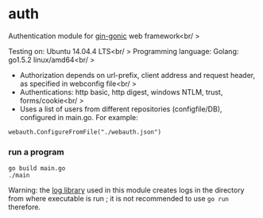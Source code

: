 # auth
Authentication module for [gin-gonic](https://github.com/gin-gonic) web framework<br/ >

Testing on: Ubuntu 14.04.4 LTS<br/ >
Programming language: Golang: go1.5.2 linux/amd64<br/ >

* Authorization depends on url-prefix, client address and request header, as specified in webconfig file<br/ >
* Authentications: http basic, http digest, windows NTLM, trust, forms/cookie<br/ >
* Uses a list of users from different repositories (configfile/DB), configured in main.go. For example:
```golang
webauth.ConfigureFromFile("./webauth.json")
```

### run a program
```
go build main.go 
./main
```
Warning: the [log library](https://github.com/KristinaEtc/slflog) used in this module creates logs in the directory from where executable is run ; it is not recommended to use `go run` therefore.


